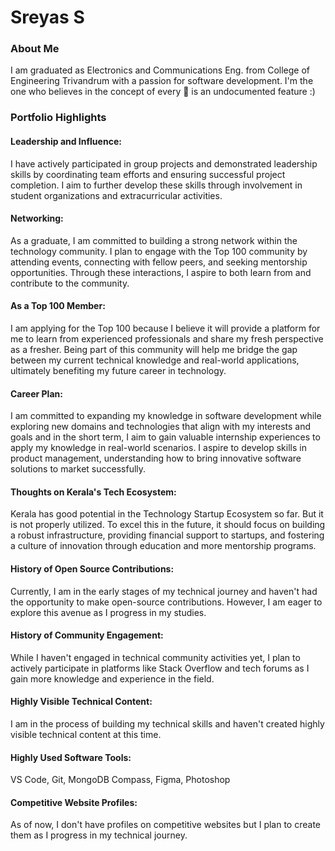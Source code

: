 
# Sreyas S

### About Me

I am graduated as Electronics and Communications Eng. from College of Engineering Trivandrum with a passion for software development. I'm the one who believes in the concept of every 🐞 is an undocumented feature :)


### Portfolio Highlights

#### Leadership and Influence:

I have actively participated in group projects and demonstrated leadership skills by coordinating team efforts and ensuring successful project completion. I aim to further develop these skills through involvement in student organizations and extracurricular activities.

#### Networking:

As a graduate, I am committed to building a strong network within the technology community. I plan to engage with the Top 100 community by attending events, connecting with fellow peers, and seeking mentorship opportunities. Through these interactions, I aspire to both learn from and contribute to the community.

#### As a Top 100 Member:

I am applying for the Top 100 because I believe it will provide a platform for me to learn from experienced professionals and share my fresh perspective as a fresher. Being part of this community will help me bridge the gap between my current technical knowledge and real-world applications, ultimately benefiting my future career in technology.

#### Career Plan:

I am committed to expanding my knowledge in software development while exploring new domains and technologies that align with my interests and goals and in the short term, I aim to gain valuable internship experiences to apply my knowledge in real-world scenarios. I aspire to develop skills in product management, understanding how to bring innovative software solutions to market successfully.

#### Thoughts on Kerala's Tech Ecosystem:

Kerala has good potential in the Technology Startup Ecosystem so far. But it is not properly utilized. To excel this in the future, it should focus on building a robust infrastructure, providing financial support to startups, and fostering a culture of innovation through education and more mentorship programs.

#### History of Open Source Contributions:

Currently, I am in the early stages of my technical journey and haven't had the opportunity to make open-source contributions. However, I am eager to explore this avenue as I progress in my studies.

#### History of Community Engagement:

While I haven't engaged in technical community activities yet, I plan to actively participate in platforms like Stack Overflow and tech forums as I gain more knowledge and experience in the field.

#### Highly Visible Technical Content:

I am in the process of building my technical skills and haven't created highly visible technical content at this time.

#### Highly Used Software Tools:

VS Code, Git, MongoDB Compass, Figma, Photoshop

#### Competitive Website Profiles:

As of now, I don't have profiles on competitive websites but I plan to create them as I progress in my technical journey.
